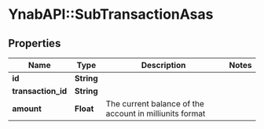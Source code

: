 # YnabAPI::SubTransactionAsas

## Properties
Name | Type | Description | Notes
------------ | ------------- | ------------- | -------------
**id** | **String** |  | 
**transaction_id** | **String** |  | 
**amount** | **Float** | The current balance of the account in milliunits format | 



